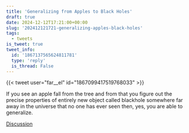 ```yaml
---
title: 'Generalizing from Apples to Black Holes'
draft: true
date: 2024-12-12T17:21:00+00:00
slug: '202412121721-generalizing-apples-black-holes'
tags:
  - tweets
is_tweet: true
tweet_info:
  id: '1867137565624811781'
  type: 'reply'
  is_thread: False
---
```




{{< tweet user="far__el" id="1867099417519768033" >}}

If you see an apple fall from the tree and from that you figure out the precise properties of entirely new object called blackhole somewhere far away in the universe that no one has ever seen then, yes, you are able to generalize.

[Discussion](https://x.com/sytelus/status/1867137565624811781)
